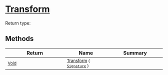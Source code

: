 # [Transform](./Multiply-100663631.md)


Return type:
## Methods

| Return | Name | Summary | 
| --- | --- | --- | 
| <sub>[Void](https://docs.microsoft.com/en-us/dotnet/api/System.Void)</sub><img width=200/>| <sub>[Transform](./Multiply-100663631.md) ( [`Signature`](./../../Signature.md) )</sub>| <sub></sub><img width=200/>| <br>



